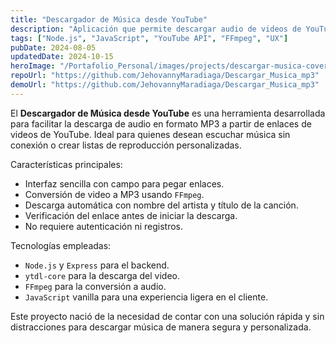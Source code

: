 ```yaml
---
title: "Descargador de Música desde YouTube"
description: "Aplicación que permite descargar audio de videos de YouTube en formato MP3 de forma rápida y sencilla, pensada para uso personal."
tags: ["Node.js", "JavaScript", "YouTube API", "FFmpeg", "UX"]
pubDate: 2024-08-05
updatedDate: 2024-10-15
heroImage: "/Portafolio_Personal/images/projects/descargar-musica-cover.png"
repoUrl: "https://github.com/JehovannyMaradiaga/Descargar_Musica_mp3"
demoUrl: "https://github.com/JehovannyMaradiaga/Descargar_Musica_mp3"
---
```


El **Descargador de Música desde YouTube** es una herramienta desarrollada para facilitar la descarga de audio en formato MP3 a partir de enlaces de videos de YouTube. Ideal para quienes desean escuchar música sin conexión o crear listas de reproducción personalizadas.

 Características principales:

- Interfaz sencilla con campo para pegar enlaces.
- Conversión de video a MP3 usando `FFmpeg`.
- Descarga automática con nombre del artista y título de la canción.
- Verificación del enlace antes de iniciar la descarga.
- No requiere autenticación ni registros.

 Tecnologías empleadas:

- `Node.js` y `Express` para el backend.
- `ytdl-core` para la descarga del video.
- `FFmpeg` para la conversión a audio.
- `JavaScript` vanilla para una experiencia ligera en el cliente.

Este proyecto nació de la necesidad de contar con una solución rápida y sin distracciones para descargar música de manera segura y personalizada.
